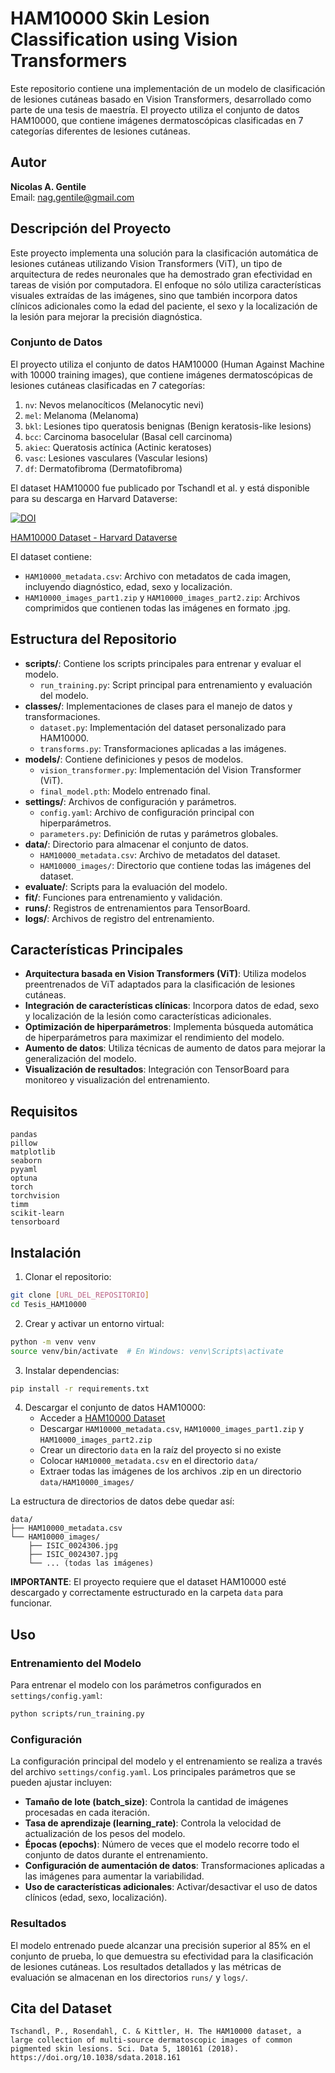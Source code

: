 # HAM10000 Skin Lesion Classification using Vision Transformers

Este repositorio contiene una implementación de un modelo de clasificación de lesiones cutáneas basado en Vision Transformers, desarrollado como parte de una tesis de maestría. El proyecto utiliza el conjunto de datos HAM10000, que contiene imágenes dermatoscópicas clasificadas en 7 categorías diferentes de lesiones cutáneas.

## Autor
**Nicolas A. Gentile**  
Email: nag.gentile@gmail.com

## Descripción del Proyecto

Este proyecto implementa una solución para la clasificación automática de lesiones cutáneas utilizando Vision Transformers (ViT), un tipo de arquitectura de redes neuronales que ha demostrado gran efectividad en tareas de visión por computadora. El enfoque no sólo utiliza características visuales extraídas de las imágenes, sino que también incorpora datos clínicos adicionales como la edad del paciente, el sexo y la localización de la lesión para mejorar la precisión diagnóstica.

### Conjunto de Datos

El proyecto utiliza el conjunto de datos HAM10000 (Human Against Machine with 10000 training images), que contiene imágenes dermatoscópicas de lesiones cutáneas clasificadas en 7 categorías:

1. `nv`: Nevos melanocíticos (Melanocytic nevi)
2. `mel`: Melanoma (Melanoma)
3. `bkl`: Lesiones tipo queratosis benignas (Benign keratosis-like lesions)
4. `bcc`: Carcinoma basocelular (Basal cell carcinoma)
5. `akiec`: Queratosis actínica (Actinic keratoses)
6. `vasc`: Lesiones vasculares (Vascular lesions)
7. `df`: Dermatofibroma (Dermatofibroma)

El dataset HAM10000 fue publicado por Tschandl et al. y está disponible para su descarga en Harvard Dataverse:

[![DOI](https://img.shields.io/badge/DOI-10.7910%2FDVN%2FDBW86T-blue)](https://doi.org/10.7910/DVN/DBW86T)

[HAM10000 Dataset - Harvard Dataverse](https://dataverse.harvard.edu/dataset.xhtml?persistentId=doi:10.7910/DVN/DBW86T)

El dataset contiene:
- `HAM10000_metadata.csv`: Archivo con metadatos de cada imagen, incluyendo diagnóstico, edad, sexo y localización.
- `HAM10000_images_part1.zip` y `HAM10000_images_part2.zip`: Archivos comprimidos que contienen todas las imágenes en formato .jpg.

## Estructura del Repositorio

- **scripts/**: Contiene los scripts principales para entrenar y evaluar el modelo.
  - `run_training.py`: Script principal para entrenamiento y evaluación del modelo.
- **classes/**: Implementaciones de clases para el manejo de datos y transformaciones.
  - `dataset.py`: Implementación del dataset personalizado para HAM10000.
  - `transforms.py`: Transformaciones aplicadas a las imágenes.
- **models/**: Contiene definiciones y pesos de modelos.
  - `vision_transformer.py`: Implementación del Vision Transformer (ViT).
  - `final_model.pth`: Modelo entrenado final.
- **settings/**: Archivos de configuración y parámetros.
  - `config.yaml`: Archivo de configuración principal con hiperparámetros.
  - `parameters.py`: Definición de rutas y parámetros globales.
- **data/**: Directorio para almacenar el conjunto de datos.
  - `HAM10000_metadata.csv`: Archivo de metadatos del dataset.
  - `HAM10000_images/`: Directorio que contiene todas las imágenes del dataset.
- **evaluate/**: Scripts para la evaluación del modelo.
- **fit/**: Funciones para entrenamiento y validación.
- **runs/**: Registros de entrenamientos para TensorBoard.
- **logs/**: Archivos de registro del entrenamiento.

## Características Principales

- **Arquitectura basada en Vision Transformers (ViT)**: Utiliza modelos preentrenados de ViT adaptados para la clasificación de lesiones cutáneas.
- **Integración de características clínicas**: Incorpora datos de edad, sexo y localización de la lesión como características adicionales.
- **Optimización de hiperparámetros**: Implementa búsqueda automática de hiperparámetros para maximizar el rendimiento del modelo.
- **Aumento de datos**: Utiliza técnicas de aumento de datos para mejorar la generalización del modelo.
- **Visualización de resultados**: Integración con TensorBoard para monitoreo y visualización del entrenamiento.

## Requisitos

```
pandas
pillow
matplotlib
seaborn
pyyaml
optuna
torch
torchvision
timm
scikit-learn
tensorboard
```

## Instalación

1. Clonar el repositorio:
```bash
git clone [URL_DEL_REPOSITORIO]
cd Tesis_HAM10000
```

2. Crear y activar un entorno virtual:
```bash
python -m venv venv
source venv/bin/activate  # En Windows: venv\Scripts\activate
```

3. Instalar dependencias:
```bash
pip install -r requirements.txt
```

4. Descargar el conjunto de datos HAM10000:
   - Acceder a [HAM10000 Dataset](https://dataverse.harvard.edu/dataset.xhtml?persistentId=doi:10.7910/DVN/DBW86T)
   - Descargar `HAM10000_metadata.csv`, `HAM10000_images_part1.zip` y `HAM10000_images_part2.zip`
   - Crear un directorio `data` en la raíz del proyecto si no existe
   - Colocar `HAM10000_metadata.csv` en el directorio `data/`
   - Extraer todas las imágenes de los archivos .zip en un directorio `data/HAM10000_images/`

La estructura de directorios de datos debe quedar así:
```
data/
├── HAM10000_metadata.csv
└── HAM10000_images/
    ├── ISIC_0024306.jpg
    ├── ISIC_0024307.jpg
    └── ... (todas las imágenes)
```

**IMPORTANTE**: El proyecto requiere que el dataset HAM10000 esté descargado y correctamente estructurado en la carpeta `data` para funcionar.

## Uso

### Entrenamiento del Modelo

Para entrenar el modelo con los parámetros configurados en `settings/config.yaml`:

```bash
python scripts/run_training.py
```

### Configuración

La configuración principal del modelo y el entrenamiento se realiza a través del archivo `settings/config.yaml`. Los principales parámetros que se pueden ajustar incluyen:

- **Tamaño de lote (batch_size)**: Controla la cantidad de imágenes procesadas en cada iteración.
- **Tasa de aprendizaje (learning_rate)**: Controla la velocidad de actualización de los pesos del modelo.
- **Épocas (epochs)**: Número de veces que el modelo recorre todo el conjunto de datos durante el entrenamiento.
- **Configuración de aumentación de datos**: Transformaciones aplicadas a las imágenes para aumentar la variabilidad.
- **Uso de características adicionales**: Activar/desactivar el uso de datos clínicos (edad, sexo, localización).

### Resultados

El modelo entrenado puede alcanzar una precisión superior al 85% en el conjunto de prueba, lo que demuestra su efectividad para la clasificación de lesiones cutáneas. Los resultados detallados y las métricas de evaluación se almacenan en los directorios `runs/` y `logs/`.

## Cita del Dataset

```
Tschandl, P., Rosendahl, C. & Kittler, H. The HAM10000 dataset, a large collection of multi-source dermatoscopic images of common pigmented skin lesions. Sci. Data 5, 180161 (2018). https://doi.org/10.1038/sdata.2018.161
```

